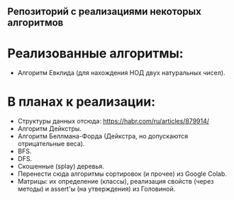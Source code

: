 ## Репозиторий с реализациями некоторых алгоритмов

# Реализованные алгоритмы:
* Алгоритм Евклида (для нахождения НОД двух натуральных чисел).

# В планах к реализации:
* Структуры данных отсюда: https://habr.com/ru/articles/879914/
* Алгоритм Дейкстры.
* Алгоритм Беллмана-Форда (Дейкстра, но допускаются отрицательные веса).
* BFS.
* DFS.
* Скошенные (splay) деревья.
* Перенести сюда алгоритмы сортировок (и прочее) из Google Colab.
* Матрицы: их определение (классы), реализация свойств (через методы) и assert'ы (на утверждения) из Головиной.
